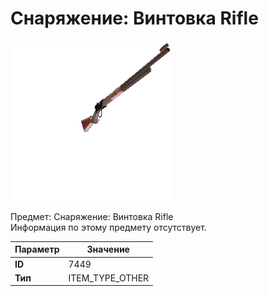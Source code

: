 # Снаряжение: Винтовка Rifle

![Item Image](../img/7449.webp?raw=true)

Предмет: Снаряжение: Винтовка Rifle<br>Информация по этому предмету отсутствует.


| Параметр | Значение |
|----------|----------|
| **ID** | 7449 |
| **Тип** | ITEM_TYPE_OTHER |

